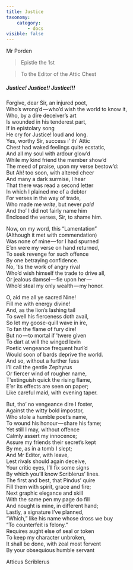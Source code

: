 ```yaml
---
title: Justice
taxonomy:
    category:
        - docs
visible: false
---
```


<div class="author">Mr Porden</div>

> Epistle the 1st

> To the Editor of the Attic Chest  

##### Justice! Justice!! Justice!!!

Forgive, dear Sir, an injured poet,  
Who’s wrong’d — who’d wish the world to know it,  
Who, by a dire deceiver’s art  
Is wounded in his tenderest part,  
If in epistolary song  
He cry for Justice! loud and long.  
Yes, worthy Sir, success i’ th’ Attic  
Chest had waked feelings quite ecstatic,  
And all my soul with ardour glow’d  
While my kind friend the member show’d  
The meed of praise, upon my verse bestow’d:  
But Ah! too soon, with altered cheer  
And many a dark surmise, I hear  
That there was read a second letter  
In which I plained me of a debtor  
For verses in the way of trade,  
Who made me *write*, but never *paid*  
And tho’ I did not fairly name him  
Enclosed the verses, Sir, to shame him.  

Now, on my word, this “Lamentation”  
(Although it met with commendation)  
Was none of mine — for I had spurned  
E’en were my verse on hand returned,  
To seek revenge for such offence  
By one betraying confidence.  
No, ’tis the work of angry rival  
Who’d wish himself the trade to drive all,  
Or jealous damsel — fie upon her —   
Who’d steal my only wealth — my honor.  

O, aid me all ye sacred Nine!  
Fill me with energy divine!  
And, as the lion’s lashing tail  
To swell his fierceness doth avail,  
So let my goose-quill wave in ire,  
To fan the flame of fury dire!  
But no — to mortal if ’twere given  
To dart at will the winged levin  
Poetic vengeance frequent hurl’d  
Would soon of bards deprive the world.  
And so, without a further fuss  
I’ll call the gentle Zephyrus  
Or fiercer wind of rougher name,  
T’extinguish quick the rising flame,  
E’er its effects are seen on paper;  
Like careful maid, with evening taper.

But, tho’ no vengeance dire I foster,  
Against the witty bold impostor,  
Who stole a humble poet’s name,  
To wound his honour — share his fame;  
Yet still I may, without offence  
Calmly assert my innocence;  
Assure my friends their secret’s kept  
By me, as in a tomb I slept;  
And Mr Editor, with leave,  
Lest rivals should again deceive,  
Your critic eyes, I’ll fix some signs  
By which you’ll know Scriblerus’ lines.  
The first and best, that Pindus’ quire  
Fill them with spirit, grace and fire;  
Next graphic elegance and skill  
With the same pen my page do fill  
And nought is mine, in different hand;  
Lastly, a signature I’ve planned,  
“Which,” like his name whose dross we buy  
“To counterfeit is felony.”  
Requires aught else of seal or token  
To keep my character unbroken,  
It shall be done, with zeal most fervent  
By your obsequious humble servant  

Atticus Scriblerus